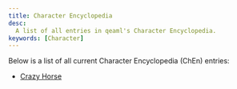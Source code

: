 ```yaml
---
title: Character Encyclopedia
desc:
  A list of all entries in qeaml's Character Encyclopedia.
keywords: [Character]
---
```


Below is a list of all current Character Encyclopedia (ChEn) entries:

* [Crazy Horse]

[Crazy Horse]: /character/CrazyHorse

